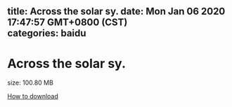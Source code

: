 
title: Across the solar sy.
date: Mon Jan 06 2020 17:47:57 GMT+0800 (CST)    
categories: baidu
---

# Across the solar sy.
size: 100.80 MB
 
 

[How to download](https://bpcam.bemobtrk.com/go/2ceec3aa-1ca2-46d6-b9ff-aaa5c184517c?jno=2459)